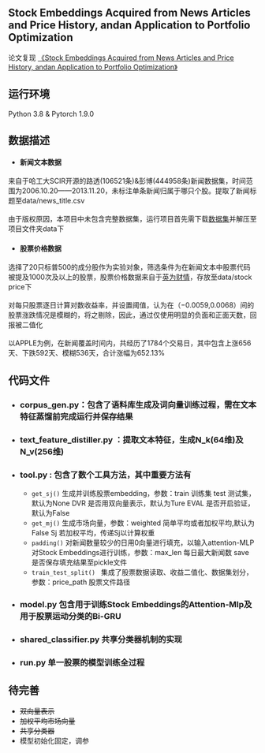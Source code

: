 
## Stock Embeddings Acquired from News Articles and Price History, andan Application to Portfolio Optimization
论文复现 [《Stock Embeddings Acquired from News Articles and Price History, andan Application to Portfolio Optimization》](https://aclanthology.org/2020.acl-main.307/)
 
## 运行环境

Python 3.8 & Pytorch 1.9.0

## 数据描述

+ #### 新闻文本数据<br>
来自于哈工大SCIR开源的路透(106521条)&彭博(444958条)新闻数据集，时间范围为2006.10.20——2013.11.20，未标注单条新闻归属于哪只个股。提取了新闻标题至data/news_title.csv<br><br>
由于版权原因，本项目中未包含完整数据集，运行项目首先需下载[数据集](https://drive.google.com/drive/folders/0B3C8GEFwm08QY3AySmE2Z1daaUE?resourcekey=0-pbrVOqwKjQj3wRoCU8LiCA)并解压至项目文件夹data下
+ #### 股票价格数据<br>

选择了20只标普500的成分股作为实验对象，筛选条件为在新闻文本中股票代码被提及1000次及以上的股票，股票价格数据来自于[英为财情](https://cn.investing.com/)，存放至data/stock price下<br><br>
对每只股票逐日计算对数收益率，并设置阈值，认为在（−0.0059,0.0068）间的股票涨跌情况是模糊的，将之剔除，因此，通过仅使用明显的负面和正面天数，回报被二值化<br><br>
以APPLE为例，在新闻覆盖时间内，共经历了1784个交易日，其中包含上涨656天、下跌592天、模糊536天，合计涨幅为652.13%


## 代码文件
* ### corpus_gen.py：包含了语料库生成及词向量训练过程，需在文本特征蒸馏前完成运行并保存结果
* ### text_feature_distiller.py ：提取文本特征，生成N_k(64维)及N_v(256维)
* ### tool.py : 包含了数个工具方法，其中重要方法有
    * `get_sj()` 生成并训练股票embedding，参数：train 训练集 test 测试集，默认为None DVR 是否用双向量表示，默认为Ture EVAL 是否开启验证，默认为False
    * `get_mj()` 生成市场向量，参数：weighted 简单平均或者加权平均,默认为False Sj 若加权平均，传递Sj以计算权重
    * `padding()` 对新闻数量较少的日用0向量进行填充，以输入attention-MLP对Stock Embeddings进行训练，参数：max_len 每日最大新闻数 save 是否保存填充结果至pickle文件
    * `train_test_split()` &nbsp;&nbsp;集成了股票数据读取、收益二值化、数据集划分，参数：price_path 股票文件路径
* ### model.py 包含用于训练Stock Embeddings的Attention-Mlp及用于股票运动分类的Bi-GRU
* ### shared_classifier.py 共享分类器机制的实现
* ### run.py 单一股票的模型训练全过程


## 待完善
* ~~双向量表示~~
* ~~加权平均市场向量~~
* ~~共享分类器~~
* 模型初始化固定，调参

